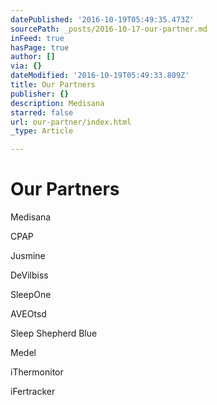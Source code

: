 ```yaml
---
datePublished: '2016-10-19T05:49:35.473Z'
sourcePath: _posts/2016-10-17-our-partner.md
inFeed: true
hasPage: true
author: []
via: {}
dateModified: '2016-10-19T05:49:33.809Z'
title: Our Partners
publisher: {}
description: Medisana
starred: false
url: our-partner/index.html
_type: Article

---
```

# Our Partners

Medisana

CPAP

Jusmine

DeVilbiss

SleepOne

AVEOtsd

Sleep Shepherd Blue

Medel

iThermonitor

iFertracker